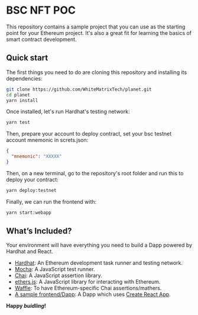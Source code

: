 # BSC NFT POC

This repository contains a sample project that you can use as the starting point
for your Ethereum project. It's also a great fit for learning the basics of
smart contract development.


## Quick start

The first things you need to do are cloning this repository and installing its
dependencies:

```sh
git clone https://github.com/WhiteMatrixTech/planet.git
cd planet
yarn install
```

Once installed, let's run Hardhat's testing network:

```sh
yarn test
```


Then, prepare your account to deploy contract, set your bsc testnet account mnemonic in screts.json:

```json
{
  "mnemonic": "XXXXX"
}
```


Then, on a new terminal, go to the repository's root folder and run this to
deploy your contract:

```sh
yarn deploy:testnet
```

Finally, we can run the frontend with:

```sh
yarn start:webapp
```

## What’s Included?

Your environment will have everything you need to build a Dapp powered by Hardhat and React.

- [Hardhat](https://hardhat.org/): An Ethereum development task runner and testing network.
- [Mocha](https://mochajs.org/): A JavaScript test runner.
- [Chai](https://www.chaijs.com/): A JavaScript assertion library.
- [ethers.js](https://docs.ethers.io/v5/): A JavaScript library for interacting with Ethereum.
- [Waffle](https://github.com/EthWorks/Waffle/): To have Ethereum-specific Chai assertions/mathers.
- [A sample frontend/Dapp](./frontend): A Dapp which uses [Create React App](https://github.com/facebook/create-react-app).


**Happy _buidling_!**
